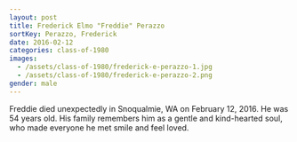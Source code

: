```yaml
---
layout: post
title: Frederick Elmo "Freddie" Perazzo
sortKey: Perazzo, Frederick
date: 2016-02-12
categories: class-of-1980
images:
  - /assets/class-of-1980/frederick-e-perazzo-1.jpg
  - /assets/class-of-1980/frederick-e-perazzo-2.png
gender: male
---
```

Freddie died unexpectedly in Snoqualmie, WA on February 12, 2016.  He was 54 years old.  His family remembers him as a gentle and kind-hearted soul, who made everyone he met smile and feel loved.
